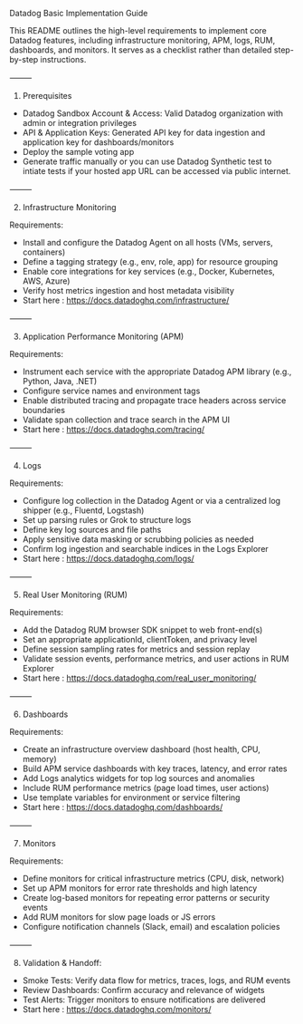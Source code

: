 Datadog Basic Implementation Guide

This README outlines the high-level requirements to implement core Datadog features, including infrastructure monitoring, APM, logs, RUM, dashboards, and monitors. It serves as a checklist rather than detailed step-by-step instructions.

⸻

1. Prerequisites
- Datadog Sandbox Account & Access: Valid Datadog organization with admin or integration privileges
- API & Application Keys: Generated API key for data ingestion and application key for dashboards/monitors
- Deploy the sample voting app
- Generate traffic manually or you can use Datadog Synthetic test to intiate tests if your hosted app URL can be accessed via public internet.

⸻

2. Infrastructure Monitoring

Requirements:
- Install and configure the Datadog Agent on all hosts (VMs, servers, containers)
- Define a tagging strategy (e.g., env, role, app) for resource grouping
- Enable core integrations for key services (e.g., Docker, Kubernetes, AWS, Azure)
- Verify host metrics ingestion and host metadata visibility
- Start here : https://docs.datadoghq.com/infrastructure/ 

⸻

3. Application Performance Monitoring (APM)

Requirements:
- Instrument each service with the appropriate Datadog APM library (e.g., Python, Java, .NET)
- Configure service names and environment tags
- Enable distributed tracing and propagate trace headers across service boundaries
- Validate span collection and trace search in the APM UI
- Start here : https://docs.datadoghq.com/tracing/ 

⸻

4. Logs

Requirements:
- Configure log collection in the Datadog Agent or via a centralized log shipper (e.g., Fluentd, Logstash)
- Set up parsing rules or Grok to structure logs
- Define key log sources and file paths
- Apply sensitive data masking or scrubbing policies as needed
- Confirm log ingestion and searchable indices in the Logs Explorer
- Start here : https://docs.datadoghq.com/logs/ 

⸻

5. Real User Monitoring (RUM)

Requirements:
- Add the Datadog RUM browser SDK snippet to web front-end(s)
- Set an appropriate applicationId, clientToken, and privacy level
- Define session sampling rates for metrics and session replay
- Validate session events, performance metrics, and user actions in RUM Explorer
- Start here : https://docs.datadoghq.com/real_user_monitoring/  

⸻

6. Dashboards

Requirements:
- Create an infrastructure overview dashboard (host health, CPU, memory)
- Build APM service dashboards with key traces, latency, and error rates
- Add Logs analytics widgets for top log sources and anomalies
- Include RUM performance metrics (page load times, user actions)
- Use template variables for environment or service filtering
- Start here : https://docs.datadoghq.com/dashboards/

⸻

7. Monitors

Requirements:
- Define monitors for critical infrastructure metrics (CPU, disk, network)
- Set up APM monitors for error rate thresholds and high latency
- Create log-based monitors for repeating error patterns or security events
- Add RUM monitors for slow page loads or JS errors
- Configure notification channels (Slack, email) and escalation policies

⸻

8. Validation & Handoff:
- Smoke Tests: Verify data flow for metrics, traces, logs, and RUM events
- Review Dashboards: Confirm accuracy and relevance of widgets
- Test Alerts: Trigger monitors to ensure notifications are delivered
- Start here : https://docs.datadoghq.com/monitors/



